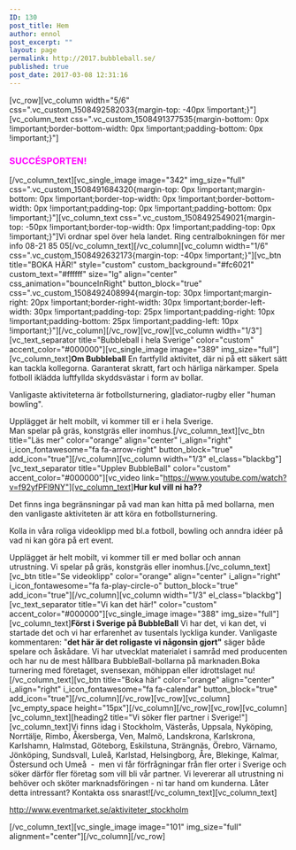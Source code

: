 ```yaml
---
ID: 130
post_title: Hem
author: ennol
post_excerpt: ""
layout: page
permalink: http://2017.bubbleball.se/
published: true
post_date: 2017-03-08 12:31:16
---
```

[vc_row][vc_column width="5/6" css=".vc_custom_1508492582033{margin-top: -40px !important;}"][vc_column_text css=".vc_custom_1508491377535{margin-bottom: 0px !important;border-bottom-width: 0px !important;padding-bottom: 0px !important;}"]
<h3><span style="color: #ff00ff;"><strong>SUCCÉSPORTEN!</strong></span></h3>
[/vc_column_text][vc_single_image image="342" img_size="full" css=".vc_custom_1508491684320{margin-top: 0px !important;margin-bottom: 0px !important;border-top-width: 0px !important;border-bottom-width: 0px !important;padding-top: 0px !important;padding-bottom: 0px !important;}"][vc_column_text css=".vc_custom_1508492549021{margin-top: -50px !important;border-top-width: 0px !important;padding-top: 0px !important;}"]Vi ordnar spel över hela landet. Ring centralbokningen för mer info 08-21 85 05[/vc_column_text][/vc_column][vc_column width="1/6" css=".vc_custom_1508492632173{margin-top: -40px !important;}"][vc_btn title="BOKA HÄR!" style="custom" custom_background="#fc6021" custom_text="#ffffff" size="lg" align="center" css_animation="bounceInRight" button_block="true" css=".vc_custom_1508492408994{margin-top: 30px !important;margin-right: 20px !important;border-right-width: 30px !important;border-left-width: 30px !important;padding-top: 25px !important;padding-right: 10px !important;padding-bottom: 25px !important;padding-left: 10px !important;}"][/vc_column][/vc_row][vc_row][vc_column width="1/3"][vc_text_separator title="Bubbleball i hela Sverige" color="custom" accent_color="#000000"][vc_single_image image="389" img_size="full"][vc_column_text]<b>Om Bubbleball</b>
En fartfylld aktivitet, där ni på ett säkert sätt kan tackla kollegorna. Garanterat skratt, fart och härliga närkamper. Spela fotboll iklädda luftfyllda skyddsvästar i form av bollar.

Vanligaste aktiviteterna är fotbollsturnering, gladiator-rugby eller "human bowling".

Upplägget är helt mobilt, vi kommer till er i hela Sverige. Man spelar på gräs, konstgräs eller inomhus.[/vc_column_text][vc_btn title="Läs mer" color="orange" align="center" i_align="right" i_icon_fontawesome="fa fa-arrow-right" button_block="true" add_icon="true"][/vc_column][vc_column width="1/3" el_class="blackbg"][vc_text_separator title="Upplev BubbleBall" color="custom" accent_color="#000000"][vc_video link="https://www.youtube.com/watch?v=f92yfPFl9NY"][vc_column_text]<strong>Hur kul vill ni ha??</strong>

Det finns inga begränsningar på vad man kan hitta på med bollarna, men den vanligaste aktiviteten är att köra en fotbollsturnering.

Kolla in våra roliga videoklipp med bl.a fotboll, bowling och anndra idéer på vad ni kan göra på ert event.

Upplägget är helt mobilt, vi kommer till er med bollar och annan utrustning. Vi spelar på gräs, konstgräs eller inomhus.[/vc_column_text][vc_btn title="Se videoklipp" color="orange" align="center" i_align="right" i_icon_fontawesome="fa fa-play-circle-o" button_block="true" add_icon="true"][/vc_column][vc_column width="1/3" el_class="blackbg"][vc_text_separator title="Vi kan det här!" color="custom" accent_color="#000000"][vc_single_image image="388" img_size="full"][vc_column_text]<strong>Först i Sverige på BubbleBall</strong>
Vi har det, vi kan det, vi startade det och vi har erfarenhet av tusentals lyckliga kunder. Vanligaste kommentaren: "<strong>det här är det roligaste vi någonsin gjort"</strong> säger både spelare och åskådare. Vi har utvecklat materialet i samråd med producenten och har nu de mest hållbara BubbleBall-bollarna på marknaden.Boka turnering med företaget, svensexan, möhippan eller idrottslaget nu![/vc_column_text][vc_btn title="Boka här" color="orange" align="center" i_align="right" i_icon_fontawesome="fa fa-calendar" button_block="true" add_icon="true"][/vc_column][/vc_row][vc_row][vc_column][vc_empty_space height="15px"][/vc_column][/vc_row][vc_row][vc_column][vc_column_text][heading2 title="Vi söker fler partner i Sverige!"][vc_column_text]Vi finns idag i Stockholm, Västerås, Uppsala, Nyköping, Norrtälje, Rimbo, Åkersberga, Ven, Malmö, Landskrona, Karlskrona, Karlshamn, Halmstad, Göteborg, Eskilstuna, Strängnäs, Örebro, Värnamo, Jönköping, Sundsvall, Luleå, Karlstad, Helsingborg, Åre, Blekinge, Kalmar, Östersund och Umeå  -  men vi får förfrågningar från fler orter i Sverige och söker därför fler företag som vill bli vår partner. Vi levererar all utrustning ni behöver och sköter marknadsföringen - ni tar hand om kunderna. Låter detta intressant? Kontakta oss snarast![/vc_column_text][vc_column_text]
<div id="collection4" class="h24_collection h24_first_collection " data-collection-index="4">
<div id="block_container_89607387" class="block_container standard_text_block text_block">
<div id="block_89607387">
<div id="block_89607387_text_content" class="text_content">

<a href="http://www.eventmarket.se/aktiviteter_stockholm">http://www.eventmarket.se/aktiviteter_stockholm</a>

</div>
</div>
<div class="clearer"></div>
</div>
</div>
<div id="collection5" class="h24_collection h24_last_collection " data-collection-index="5"></div>
[/vc_column_text][vc_single_image image="101" img_size="full" alignment="center"][/vc_column][/vc_row]